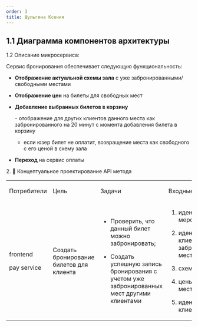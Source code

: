 ```yaml
---
order: 3
title: Шульгина Ксения
---
```


## 1\.1 Диаграмма компонентов архитектуры

<drawio path="./arkhitekturnoe-kata.svg" width="211px" height="101px"/>



1\.2 Описание микросервиса:

Сервис бронирования обеспечивает следующую функциональность:

-  **Отображение актуальной схемы зала** с уже забронированными/свободными местами

-  **Отображение цен** на билеты для свободных мест

-  **Добавление выбранных билетов в корзину**

   \-  отображение для других клиентов данного места как забронированного на 20 минут с момента добавления билета в корзину

   -  если юзер билет не оплатит,  возвращение места как свободного с его ценой в схему зала

-  **Переход** на сервис оплаты

2\. 🧩 Концептуальное проектирование API метода

<table header="row">
<colgroup><col width="134"/><col width="156"/><col width="254"/><col width="270"/><col width="287"/></colgroup>
<tr>
<td>

Потребители

</td>
<td>

Цель

</td>
<td>

Задачи

</td>
<td>

Входные данные

</td>
<td>

Выходные данные

</td>
</tr>
<tr>
<td>

frontend

pay service

</td>
<td>

Создать бронирование билетов для клиента

</td>
<td>

-  Проверить, что данный билет можно забронировать;

-  Создать успешную запись бронирования с учетом уже забронированных мест другими клиентами

</td>
<td>

1. идентификатор  мероприятия

2. идентификаторы клиентов с их забронированными местами

3. схема зала

4. цены на свободные места

5. идентификатор клиента





</td>
<td>

1. схема свободных и забронированных мест и их ID

2. цены свободных мест

3. корзина для бронирования

4. создание бронирования

</td>
</tr>
</table>
